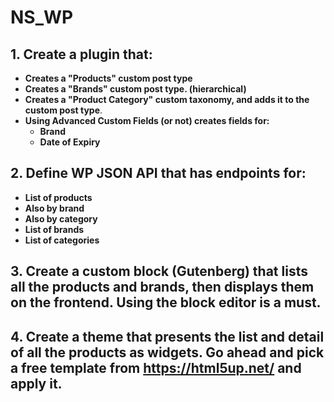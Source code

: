 # NS_WP

## 1. Create a plugin that:
* **Creates a "Products" custom post type**
* **Creates a "Brands" custom post type. (hierarchical)**
* **Creates a "Product Category" custom taxonomy, and adds it to the custom post type**.
* **Using Advanced Custom Fields (or not) creates fields for:**
    - **Brand**
    - **Date of Expiry**
   
## 2. Define WP JSON API that has endpoints for:
* **List of products**
* **Also by brand**
* **Also by category**
* **List of brands**
* **List of categories**

## 3. Create a custom block (Gutenberg) that lists all the products and brands,  then displays them on the frontend. Using the block editor is a must.

## 4. Create a theme that presents the list and detail of all the products as widgets. Go ahead and pick a free template from https://html5up.net/ and apply it. 

 
